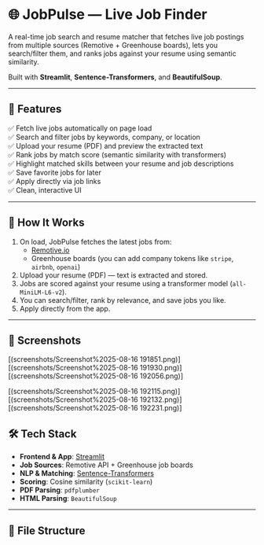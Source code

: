 # 🌐 JobPulse — Live Job Finder

A real-time job search and resume matcher that fetches live job postings from multiple sources (Remotive + Greenhouse boards), lets you search/filter them, and ranks jobs against your resume using semantic similarity.  

Built with **Streamlit**, **Sentence-Transformers**, and **BeautifulSoup**.

---

## 🚀 Features

✅ Fetch live jobs automatically on page load  
✅ Search and filter jobs by keywords, company, or location  
✅ Upload your resume (PDF) and preview the extracted text  
✅ Rank jobs by match score (semantic similarity with transformers)  
✅ Highlight matched skills between your resume and job descriptions  
✅ Save favorite jobs for later  
✅ Apply directly via job links  
✅ Clean, interactive UI  

---

## 🧠 How It Works

1. On load, JobPulse fetches the latest jobs from:
   - [Remotive.io](https://remotive.io)
   - Greenhouse boards (you can add company tokens like `stripe`, `airbnb`, `openai`)
2. Upload your resume (PDF) — text is extracted and stored.
3. Jobs are scored against your resume using a transformer model (`all-MiniLM-L6-v2`).
4. You can search/filter, rank by relevance, and save jobs you like.
5. Apply directly from the app.

---

## 📸 Screenshots

[(screenshots/Screenshot%2025-08-16 191851.png)]    [(screenshots/Screenshot%2025-08-16 191930.png)]   [(screenshots/Screenshot%2025-08-16 192056.png)]

[(screenshots/Screenshot%2025-08-16 192115.png)]    [(screenshots/Screenshot%2025-08-16 192132.png)]   [(screenshots/Screenshot%2025-08-16 192231.png)]

## 🛠️ Tech Stack

- **Frontend & App**: [Streamlit](https://streamlit.io/)  
- **Job Sources**: Remotive API + Greenhouse job boards  
- **NLP & Matching**: [Sentence-Transformers](https://www.sbert.net/)  
- **Scoring**: Cosine similarity (`scikit-learn`)  
- **PDF Parsing**: `pdfplumber`  
- **HTML Parsing**: `BeautifulSoup`  

---

## 📂 File Structure






